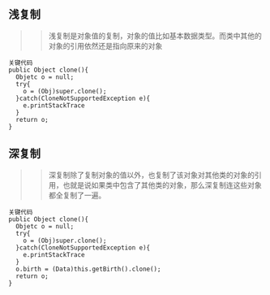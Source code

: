 ## 浅复制
>> 浅复制是对象值的复制，对象的值比如基本数据类型。而类中其他的对象的引用依然还是指向原来的对象
```
关键代码
public Object clone(){
  Objetc o = null;
  try{
    o = (Obj)super.clone();
  }catch(CloneNotSupportedException e){
    e.printStackTrace
  }
  return o;
}
```
## 深复制
>> 深复制除了复制对象的值以外，也复制了该对象对其他类的对象的引用，也就是说如果类中包含了其他类的对象，那么深复制连这些对象都全复制了一遍。
```
关键代码
public Object clone(){
  Objetc o = null;
  try{
    o = (Obj)super.clone();
  }catch(CloneNotSupportedException e){
    e.printStackTrace
  }
  o.birth = (Data)this.getBirth().clone();
  return o;
}
```

